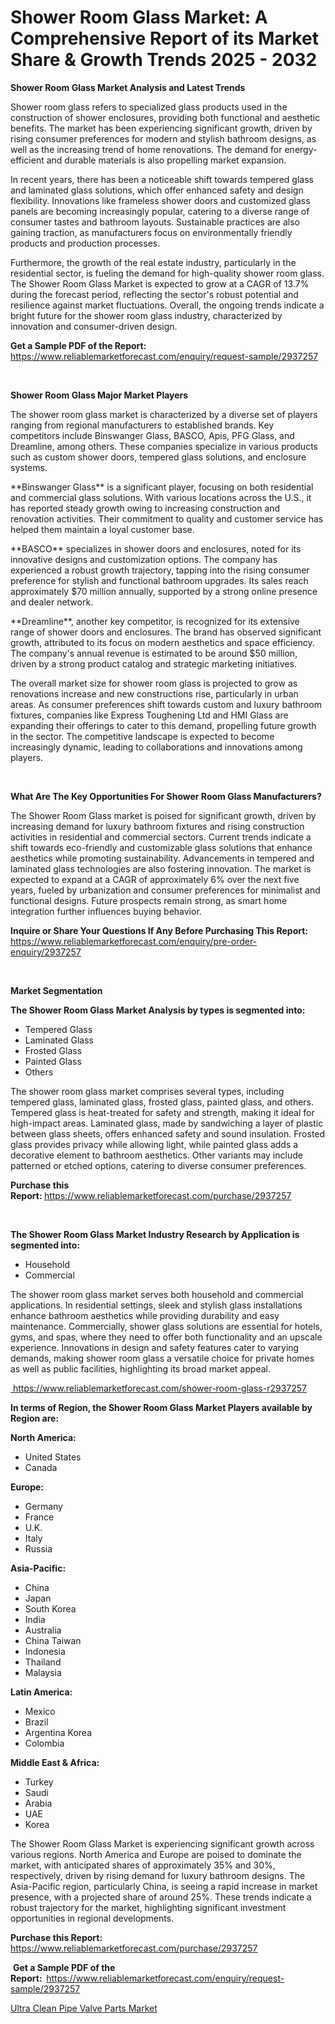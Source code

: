 <p><h1>Shower Room Glass Market: A Comprehensive Report of its Market Share & Growth Trends 2025 - 2032</h1></p><p><strong>Shower Room Glass Market Analysis and Latest Trends</strong></p>
<p><p>Shower room glass refers to specialized glass products used in the construction of shower enclosures, providing both functional and aesthetic benefits. The market has been experiencing significant growth, driven by rising consumer preferences for modern and stylish bathroom designs, as well as the increasing trend of home renovations. The demand for energy-efficient and durable materials is also propelling market expansion.</p><p>In recent years, there has been a noticeable shift towards tempered glass and laminated glass solutions, which offer enhanced safety and design flexibility. Innovations like frameless shower doors and customized glass panels are becoming increasingly popular, catering to a diverse range of consumer tastes and bathroom layouts. Sustainable practices are also gaining traction, as manufacturers focus on environmentally friendly products and production processes.</p><p>Furthermore, the growth of the real estate industry, particularly in the residential sector, is fueling the demand for high-quality shower room glass. The Shower Room Glass Market is expected to grow at a CAGR of 13.7% during the forecast period, reflecting the sector's robust potential and resilience against market fluctuations. Overall, the ongoing trends indicate a bright future for the shower room glass industry, characterized by innovation and consumer-driven design.</p></p>
<p><strong>Get a Sample PDF of the Report:&nbsp;</strong> <a href="https://www.reliablemarketforecast.com/enquiry/request-sample/2937257?utm_campaign=3525&utm_medium=2&utm_source=Github&utm_content=ia&utm_term=14032025&utm_id=shower-room-glass">https://www.reliablemarketforecast.com/enquiry/request-sample/2937257</a></p>
<p>&nbsp;</p>
<p><strong>Shower Room Glass Major Market Players</strong></p>
<p><p>The shower room glass market is characterized by a diverse set of players ranging from regional manufacturers to established brands. Key competitors include Binswanger Glass, BASCO, Apis, PFG Glass, and Dreamline, among others. These companies specialize in various products such as custom shower doors, tempered glass solutions, and enclosure systems.</p><p>**Binswanger Glass** is a significant player, focusing on both residential and commercial glass solutions. With various locations across the U.S., it has reported steady growth owing to increasing construction and renovation activities. Their commitment to quality and customer service has helped them maintain a loyal customer base.</p><p>**BASCO** specializes in shower doors and enclosures, noted for its innovative designs and customization options. The company has experienced a robust growth trajectory, tapping into the rising consumer preference for stylish and functional bathroom upgrades. Its sales reach approximately $70 million annually, supported by a strong online presence and dealer network.</p><p>**Dreamline**, another key competitor, is recognized for its extensive range of shower doors and enclosures. The brand has observed significant growth, attributed to its focus on modern aesthetics and space efficiency. The company's annual revenue is estimated to be around $50 million, driven by a strong product catalog and strategic marketing initiatives.</p><p>The overall market size for shower room glass is projected to grow as renovations increase and new constructions rise, particularly in urban areas. As consumer preferences shift towards custom and luxury bathroom fixtures, companies like Express Toughening Ltd and HMI Glass are expanding their offerings to cater to this demand, propelling future growth in the sector. The competitive landscape is expected to become increasingly dynamic, leading to collaborations and innovations among players.</p></p>
<p>&nbsp;</p>
<p><strong>What Are The Key Opportunities For Shower Room Glass Manufacturers?</strong></p>
<p><p>The Shower Room Glass market is poised for significant growth, driven by increasing demand for luxury bathroom fixtures and rising construction activities in residential and commercial sectors. Current trends indicate a shift towards eco-friendly and customizable glass solutions that enhance aesthetics while promoting sustainability. Advancements in tempered and laminated glass technologies are also fostering innovation. The market is expected to expand at a CAGR of approximately 6% over the next five years, fueled by urbanization and consumer preferences for minimalist and functional designs. Future prospects remain strong, as smart home integration further influences buying behavior.</p></p>
<p><strong>Inquire or Share Your Questions If Any Before Purchasing This Report:</strong> <a href="https://www.reliablemarketforecast.com/enquiry/pre-order-enquiry/2937257?utm_campaign=3525&utm_medium=2&utm_source=Github&utm_content=ia&utm_term=14032025&utm_id=shower-room-glass">https://www.reliablemarketforecast.com/enquiry/pre-order-enquiry/2937257</a></p>
<p>&nbsp;</p>
<p><strong>Market Segmentation</strong></p>
<p><strong>The Shower Room Glass Market Analysis by types is segmented into:</strong></p>
<p><ul><li>Tempered Glass</li><li>Laminated Glass</li><li>Frosted Glass</li><li>Painted Glass</li><li>Others</li></ul></p>
<p><p>The shower room glass market comprises several types, including tempered glass, laminated glass, frosted glass, painted glass, and others. Tempered glass is heat-treated for safety and strength, making it ideal for high-impact areas. Laminated glass, made by sandwiching a layer of plastic between glass sheets, offers enhanced safety and sound insulation. Frosted glass provides privacy while allowing light, while painted glass adds a decorative element to bathroom aesthetics. Other variants may include patterned or etched options, catering to diverse consumer preferences.</p></p>
<p><strong>Purchase this Report:&nbsp;</strong><a href="https://www.reliablemarketforecast.com/purchase/2937257?utm_campaign=3525&utm_medium=2&utm_source=Github&utm_content=ia&utm_term=14032025&utm_id=shower-room-glass">https://www.reliablemarketforecast.com/purchase/2937257</a></p>
<p>&nbsp;</p>
<p><strong>The Shower Room Glass Market Industry Research by Application is segmented into:</strong></p>
<p><ul><li>Household</li><li>Commercial</li></ul></p>
<p><p>The shower room glass market serves both household and commercial applications. In residential settings, sleek and stylish glass installations enhance bathroom aesthetics while providing durability and easy maintenance. Commercially, shower glass solutions are essential for hotels, gyms, and spas, where they need to offer both functionality and an upscale experience. Innovations in design and safety features cater to varying demands, making shower room glass a versatile choice for private homes as well as public facilities, highlighting its broad market appeal.</p></p>
<p><a href="https://www.reliablemarketforecast.com/shower-room-glass-r2937257?utm_campaign=3525&utm_medium=2&utm_source=Github&utm_content=ia&utm_term=14032025&utm_id=shower-room-glass">&nbsp;https://www.reliablemarketforecast.com/shower-room-glass-r2937257</a></p>
<p><strong>In terms of Region, the Shower Room Glass Market Players available by Region are:</strong></p>
<p>
    <p> <strong> North America: </strong>
        <ul>
            <li>United States</li>
            <li>Canada</li>
        </ul>
        </p> 
    <p> <strong> Europe: </strong>
        <ul>
            <li>Germany</li>
            <li>France</li>
            <li>U.K.</li>
            <li>Italy</li>
            <li>Russia</li>
        </ul>
        </p> 
    <p> <strong> Asia-Pacific: </strong>
        <ul>
            <li>China</li>
            <li>Japan</li>
            <li>South Korea</li>
            <li>India</li>
            <li>Australia</li>
            <li>China Taiwan</li>
            <li>Indonesia</li>
            <li>Thailand</li>
            <li>Malaysia</li>
        </ul>
        </p> 
    <p> <strong> Latin America: </strong>
        <ul>
            <li>Mexico</li>
            <li>Brazil</li>
            <li>Argentina Korea</li>
            <li>Colombia</li>
        </ul>
        </p> 
    <p> <strong> Middle East & Africa: </strong>
        <ul>
            <li>Turkey</li>
            <li>Saudi</li>
            <li>Arabia</li>
            <li>UAE</li>
            <li>Korea</li>
        </ul>
    </p>
    </p>
<p><p>The Shower Room Glass Market is experiencing significant growth across various regions. North America and Europe are poised to dominate the market, with anticipated shares of approximately 35% and 30%, respectively, driven by rising demand for luxury bathroom designs. The Asia-Pacific region, particularly China, is seeing a rapid increase in market presence, with a projected share of around 25%. These trends indicate a robust trajectory for the market, highlighting significant investment opportunities in regional developments.</p></p>
<p><strong>Purchase this Report: </strong><a href="https://www.reliablemarketforecast.com/purchase/2937257?utm_campaign=3525&utm_medium=2&utm_source=Github&utm_content=ia&utm_term=14032025&utm_id=shower-room-glass">https://www.reliablemarketforecast.com/purchase/2937257</a></p>
<p>&nbsp;<strong>Get a Sample PDF of the Report:&nbsp;&nbsp;</strong><a href="https://www.reliablemarketforecast.com/enquiry/request-sample/2937257?utm_campaign=3525&utm_medium=2&utm_source=Github&utm_content=ia&utm_term=14032025&utm_id=shower-room-glass">https://www.reliablemarketforecast.com/enquiry/request-sample/2937257</a></p>
<p><strong></strong></p>
<p><p><a href="https://github.com/sharphadan/Market-Research-Report-List-1/blob/main/ultra-clean-pipe-valve-parts-market.md?utm_campaign=3525&utm_medium=2&utm_source=Github&utm_content=ia&utm_term=14032025&utm_id=shower-room-glass">Ultra Clean Pipe Valve Parts Market</a></p></p>